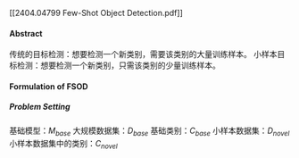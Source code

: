 [[2404.04799 Few-Shot Object Detection.pdf]]
#### Abstract
传统的目标检测：想要检测一个新类别，需要该类别的大量训练样本。
小样本目标检测：想要检测一个新类别，只需该类别的少量训练样本。

#### Formulation of FSOD
##### Problem Setting
基础模型：$M_{base}$
大规模数据集：$D_{base}$
基础类别：$C_{base}$
小样本数据集：$D_{novel}$
小样本数据集中的类别：$C_{novel}$